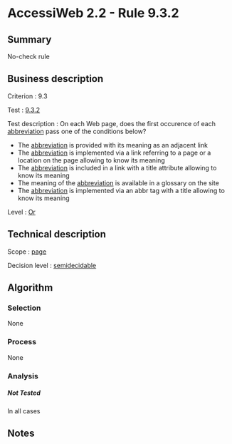 # AccessiWeb 2.2 - Rule 9.3.2

## Summary

No-check rule

## Business description

Criterion : 9.3

Test :
[9.3.2](http://www.accessiweb.org/index.php/accessiweb-22-english-version.html#test-9-3-2)

Test description : On each Web page, does the first occurence of each [abbreviation](http://www.accessiweb.org/index.php/glossary-76.html#mAbbr) pass one of the conditions below?

-   The [abbreviation](http://www.accessiweb.org/index.php/glossary-76.html#mAbbr)
    is provided with its meaning as an adjacent link
-   The [abbreviation](http://www.accessiweb.org/index.php/glossary-76.html#mAbbr)
    is implemented via a link referring to a page or a location on the page allowing to know its meaning
-   The [abbreviation](http://www.accessiweb.org/index.php/glossary-76.html#mAbbr)
    is included in a link with a title attribute allowing to know its meaning
-   The meaning of the [abbreviation](http://www.accessiweb.org/index.php/glossary-76.html#mAbbr) is available in a glossary on the site
-   The [abbreviation](http://www.accessiweb.org/index.php/glossary-76.html#mAbbr)
    is implemented via an abbr tag with a title allowing to know its meaning

Level : [Or](/en/category/rules-design/accessiweb-11/level/or)

## Technical description

Scope : [page](/en/category/rules-design/accessiweb-11/scope/page)

Decision level :
[semidecidable](/en/category/rules-design/accessiweb-11/decision-level/semidecidable)

## Algorithm

### Selection

None

### Process

None

### Analysis

##### Not Tested

In all cases

## Notes


